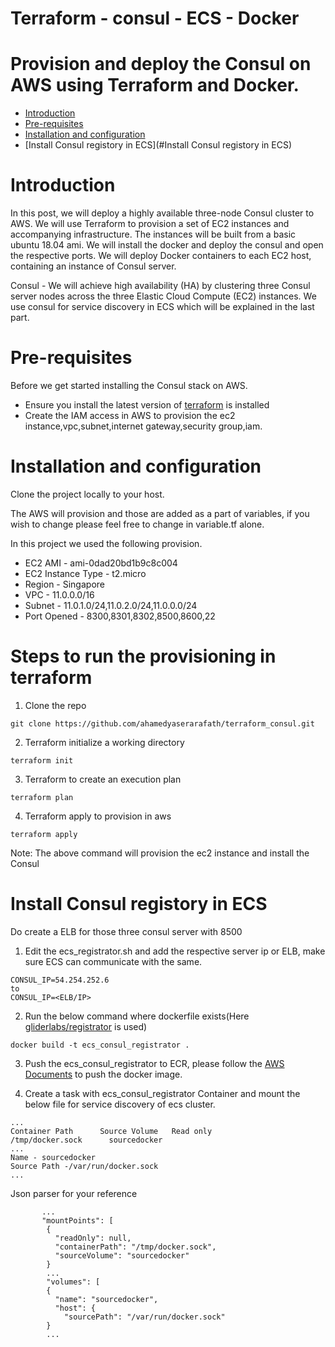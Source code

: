 # Terraform - consul - ECS - Docker
# Provision and deploy the Consul on AWS using Terraform and Docker.
- [Introduction](#Introduction)
- [Pre-requisites](#pre-requisites)
- [Installation and configuration](#Installation-and-configuration)
- [Install Consul registory in ECS](#Install Consul registory in ECS)

# Introduction
In this post, we will deploy a highly available three-node Consul cluster to AWS. We will use Terraform to provision a set of EC2 instances and accompanying infrastructure.
The instances will be built from a basic ubuntu 18.04 ami. We will install the docker and deploy the consul and open the respective ports.
We will deploy Docker containers to each EC2 host, containing an instance of Consul server.

Consul - We will achieve high availability (HA) by clustering three Consul server nodes across the three Elastic Cloud Compute (EC2) instances.
We use consul for service discovery in ECS which will be explained in the last part.

# Pre-requisites
Before we get started installing the Consul stack on AWS. 
* Ensure you install the latest version of [terraform](https://learn.hashicorp.com/terraform/getting-started/install.html) is installed
* Create the IAM access in AWS to provision the ec2 instance,vpc,subnet,internet gateway,security group,iam.

# Installation and configuration
Clone the project locally to your host.

The AWS will provision and those are added as a part of variables, if you wish to change please feel free to change in variable.tf alone.

In this project we used the following provision.
* EC2 AMI - ami-0dad20bd1b9c8c004 
* EC2 Instance Type - t2.micro
* Region - Singapore
* VPC - 11.0.0.0/16
* Subnet - 11.0.1.0/24,11.0.2.0/24,11.0.0.0/24
* Port Opened - 8300,8301,8302,8500,8600,22

# Steps to run the provisioning in terraform
1. Clone the repo
```
git clone https://github.com/ahamedyaserarafath/terraform_consul.git
```
2. Terraform initialize a working directory 
```
terraform init
```
3. Terraform to create an execution plan
```
terraform plan
```
4. Terraform apply to provision in aws
```
terraform apply
```
Note: The above command will provision the ec2 instance and install the Consul

# Install Consul registory in ECS
Do create a ELB for those three consul server with 8500

1. Edit the ecs_registrator.sh and add the respective server ip or ELB, make sure ECS can communicate with the same.
```
CONSUL_IP=54.254.252.6
to
CONSUL_IP=<ELB/IP>
```
2. Run the below command where dockerfile exists(Here [gliderlabs/registrator](https://github.com/gliderlabs/registrator) is used)
```
docker build -t ecs_consul_registrator .
```
3. Push the ecs_consul_registrator to ECR, please follow the [AWS Documents](https://docs.aws.amazon.com/AmazonECR/latest/userguide/ECR_GetStarted.html) to push the docker image.

4. Create a task with ecs_consul_registrator Container and mount the below file for service discovery of ecs cluster.
```
...
Container Path    	Source Volume 	Read only
/tmp/docker.sock	  sourcedocker
...
Name - sourcedocker
Source Path -/var/run/docker.sock
...
```
Json parser for your reference
```
       ...
       "mountPoints": [
        {
          "readOnly": null,
          "containerPath": "/tmp/docker.sock",
          "sourceVolume": "sourcedocker"
        }
        ...
        "volumes": [
        {
          "name": "sourcedocker",
          "host": {
            "sourcePath": "/var/run/docker.sock"
        }
        ...

```
